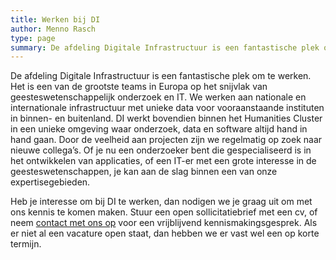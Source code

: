 ```yaml
---
title: Werken bij DI
author: Menno Rasch
type: page
summary: De afdeling Digitale Infrastructuur is een fantastische plek om te werken. Het is een van de grootste teams in Europa op het snijvlak van geesteswetenschappelijk onderzoek en IT
---
```

De afdeling Digitale Infrastructuur is een fantastische plek om te werken. Het is een van de grootste teams in Europa op het snijvlak van geesteswetenschappelijk onderzoek en IT. We werken aan nationale en internationale infrastructuur met unieke data voor vooraanstaande instituten in binnen- en buitenland. DI werkt bovendien binnen het Humanities Cluster in een unieke omgeving waar onderzoek, data en software altijd hand in hand gaan. Door de veelheid aan projecten zijn we regelmatig op zoek naar nieuwe collega’s. Of je nu een onderzoeker bent die gespecialiseerd is in het ontwikkelen van applicaties, of een IT-er met een grote interesse in de geesteswetenschappen, je kan aan de slag binnen een van onze expertisegebieden.

Heb je interesse om bij DI te werken, dan nodigen we je graag uit om met ons kennis te komen maken. Stuur een open sollicitatiebrief met een cv, of neem [contact met ons op](mailto:staf@di.huc.knaw.nl) voor een vrijblijvend kennismakingsgesprek. Als er niet al een vacature open staat, dan hebben we er vast wel een op korte termijn.
